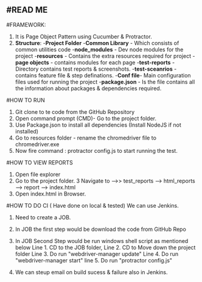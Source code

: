 #READ ME
------------------------------
#FRAMEWORK: 

1. It is Page Object Pattern using Cucumber & Protractor. 
2. **Structure**:
   -**Project Folder**
        -**Common Library** - Which consists of common utilities code
        -**node_modules** - Dev node modules for the project
        -**resources** - Contains the extra resources required for project
        -**page objects** - contains modules for each page 
        -**test-reports** - Directory contains test reports & screenshots. 
        -**test-sceanrios** - contains feature file & step definations. 
     -**Conf file**- Main configuration files used for running the project
     -**package.json** - Is the file contains all the information about packages & dependencies required. 
     

#HOW TO RUN
1. Git clone to te code from the GitHub Repository
2. Open command prompt (CMD)- Go to the project folder. 
3. Use Package.json to install all dependencies (Install NodeJS if not installed)
4. Go to resources folder - rename the chromedriver file to chromedriver.exe
4. Now fire command : protractor config.js to start running the test. 


#HOW TO VIEW REPORTS
1. Open file explorer
2. Go to the project folder.
3  Navigate to -->> test_reports --> html_reports --> report --> index.html
4. Open index.html in Browser. 


#HOW TO DO CI ( Have done on local & tested)
We can use Jenkins.
1. Need to create a JOB. 
2. In JOB the first step would be download the code from GitHub Repo
3. In JOB Second Step would be run windows shell script as mentioned below
    Line 1. CD to the JOB folder, 
    Line 2. CD to Move down the project folder
    Line 3. Do run "webdriver-manager update"
    Line 4. Do run "webdriver-manager start"
    line 5. Do run "protractor config.js"
  
4. We can steup email on build sucess & failure also in Jenkins. 